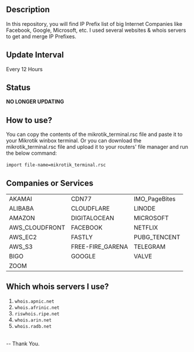 ## Description
In this repository, you will find IP Prefix list of big Internet Companies like Facebook, Google, Microsoft, etc. I used several websites & whois servers to get and merge IP Prefixes.

## Update Interval
Every 12 Hours

## Status
**NO LONGER UPDATING**

## How to use?
You can copy the contents of the mikrotik_terminal.rsc file and paste it to your  Mikrotik winbox terminal. Or you can download the mikrotik_terminal.rsc file and upload it to your routers' file manager and run the below command:<br><br>
`import file-name=mikrotik_terminal.rsc`

## Companies or Services
|                 |                   |                |
|-----------------|-------------------|----------------|
| AKAMAI          | CDN77             | IMO_PageBites  |
| ALIBABA         | CLOUDFLARE        | LINODE         |
| AMAZON          | DIGITALOCEAN      | MICROSOFT      |
| AWS_CLOUDFRONT  | FACEBOOK          | NETFLIX        |
| AWS_EC2         | FASTLY            | PUBG_TENCENT   |
| AWS_S3          | FREE-FIRE_GARENA  | TELEGRAM       |
| BIGO            | GOOGLE            | VALVE          |
| ZOOM            |                   |                |

## Which whois servers I use?
1. `whois.apnic.net`<br>
2. `whois.afrinic.net`<br>
3. `riswhois.ripe.net`<br>
4. `whois.arin.net`<br>
5. `whois.radb.net`<br>
<br>
-- Thank You.

